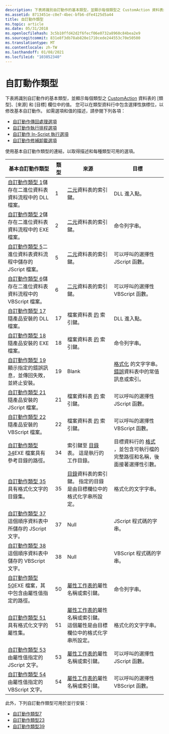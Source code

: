 ```yaml
---
description: 下表將識別自訂動作的基本類型，並顯示每個類型之 CustomAction 資料表的 [類型]、[來源] 和 [目標] 欄位中的值。
ms.assetid: 8713451e-c0e7-4bec-bfb6-dfe4125d5a44
title: 自訂動作類型
ms.topic: article
ms.date: 05/31/2018
ms.openlocfilehash: 3c5b10ffd42d2f6fecf06e0732a8960c84bea2e9
ms.sourcegitcommit: 831e8f3db78ab820e1710cede244553c70e50500
ms.translationtype: MT
ms.contentlocale: zh-TW
ms.lasthandoff: 01/08/2021
ms.locfileid: "103852340"
---
```

# <a name="custom-action-types"></a>自訂動作類型

下表將識別自訂動作的基本類型，並顯示每個類型之 [CustomAction](customaction-table.md) 資料表的 [類型]、[來源] 和 [目標] 欄位中的值。 您可以在類型資料行中包含選擇性旗標位，以修改基本自訂動作。 如需選項和值的描述，請參閱下列各項：

-   [自訂動作傳回處理選項](custom-action-return-processing-options.md)
-   [自訂動作執行排程選項](custom-action-execution-scheduling-options.md)
-   [自訂動作 In-Script 執行選項](custom-action-in-script-execution-options.md)
-   [自訂動作修補卸載選項](custom-action-patch-uninstall-option.md)

使用基本自訂動作類型的連結，以取得描述和每種類型可用的選項。



| 基本自訂動作類型                                                                                                                           | 類型 | 來源                                                                                                                              | 目標                                                                                                                                     |
|----------------------------------------------------------------------------------------------------------------------------------------------------|------|-------------------------------------------------------------------------------------------------------------------------------------|--------------------------------------------------------------------------------------------------------------------------------------------|
| [自訂動作類型 1](custom-action-type-1.md)儲存在二進位資料表資料流程中的 DLL 檔案。<br/>                                               | 1    | [二元](binary-table.md)資料表的索引鍵。                                                                                            | DLL 進入點。                                                                                                                           |
| [自訂動作類型 2](custom-action-type-2.md)儲存在二進位資料表資料流程中的 EXE 檔案。<br/>                                               | 2    | [二元](binary-table.md)資料表的索引鍵。                                                                                            | 命令列字串。                                                                                                                       |
| [自訂動作類型 5](custom-action-type-5.md)二進位資料表資料流程中儲存的 JScript 檔案。<br/>                                           | 5    | [二元](binary-table.md)資料表的索引鍵。                                                                                            | 可以呼叫的選擇性 JScript 函數。                                                                                           |
| [自訂動作類型 6](custom-action-type-6.md)儲存在二進位資料表資料流程中的 VBScript 檔案。<br/>                                          | 6    | [二元](binary-table.md)資料表的索引鍵。                                                                                            | 可以呼叫的選擇性 VBScript 函數。                                                                                          |
| [自訂動作類型 17](custom-action-type-17.md)隨產品安裝的 DLL 檔案。<br/>                                            | 17   | 檔案資料表 [的](file-table.md) 索引鍵。                                                                                                | DLL 進入點。                                                                                                                           |
| [自訂動作類型 18](custom-action-type-18.md)隨產品安裝的 EXE 檔案。<br/>                                            | 18   | 檔案資料表 [的](file-table.md) 索引鍵。                                                                                                | 命令列字串。                                                                                                                       |
| [自訂動作類型 19](custom-action-type-19.md)顯示指定的錯誤訊息，並傳回失敗，並終止安裝。<br/> | 19   | Blank                                                                                                                               | [格式化](formatted.md) 的文字字串。 [錯誤](error-table.md)資料表中的常值訊息或索引。                           |
| [自訂動作類型 21](custom-action-type-21.md)隨產品安裝的 JScript 檔案。<br/>                                        | 21   | 檔案資料表 [的](file-table.md) 索引鍵。                                                                                                | 可以呼叫的選擇性 JScript 函數。                                                                                           |
| [自訂動作類型 22](custom-action-type-22.md)隨產品安裝的 VBScript 檔案。<br/>                                       | 22   | 檔案資料表 [的](file-table.md) 索引鍵。                                                                                                | 可以呼叫的選擇性 VBScript 函數。                                                                                          |
| [自訂動作類型 34](custom-action-type-34.md)EXE 檔案具有參考目錄的路徑。<br/>                                       | 34   | 索引鍵至 [目錄](directory-table.md) 表。 這是執行的工作目錄。                                         | 目標資料行的 [格式](formatted.md) ，並包含可執行檔的完整路徑和名稱，後面接著選擇性引數。 |
| [自訂動作類型 35](custom-action-type-35.md)具有格式化文字的目錄集。<br/>                                                    | 35   | [目錄](directory-table.md)資料表的索引鍵。 指定的目錄是由目標欄位中的格式化字串所設定。   | 格式化的文字字串。                                                                                                                   |
| [自訂動作類型 37](custom-action-type-37.md)這個順序資料表中所儲存的 JScript 文字。<br/>                                           | 37   | Null                                                                                                                                | JScript 程式碼的字串。                                                                                                                  |
| [自訂動作類型 38](custom-action-type-38.md)這個順序資料表中儲存的 VBScript 文字。<br/>                                          | 38   | Null                                                                                                                                | VBScript 程式碼的字串。                                                                                                                 |
| [自訂動作類型 50](custom-action-type-50.md)EXE 檔案，其中包含由屬性值指定的路徑。<br/>                                 | 50   | [屬性工作表的](property-table.md)屬性名稱或索引鍵。                                                                       | 命令列字串。                                                                                                                       |
| [自訂動作類型 51](custom-action-type-51.md)具有格式化文字的屬性集。<br/>                                                     | 51   | [屬性工作表的](property-table.md)屬性名稱或索引鍵。 這個屬性是由目標欄位中的格式化字串所設定。 | 格式化的文字字串。                                                                                                                   |
| [自訂動作類型 53](custom-action-type-53.md)由屬性值指定的 JScript 文字。<br/>                                           | 53   | [屬性工作表的](property-table.md)屬性名稱或索引鍵。                                                                       | 可以呼叫的選擇性 JScript 函數。                                                                                           |
| [自訂動作類型 54](custom-action-type-54.md)由屬性值指定的 VBScript 文字。<br/>                                          | 54   | [屬性工作表的](property-table.md)屬性名稱或索引鍵。                                                                       | 可以呼叫的選擇性 VBScript 函數。                                                                                          |



 

此外，下列自訂動作類型可用於並行安裝：

-   [自訂動作類型7](custom-action-type-7.md)
-   [自訂動作類型23](custom-action-type-23.md)
-   [自訂動作類型39](custom-action-type-39.md)

 

 




